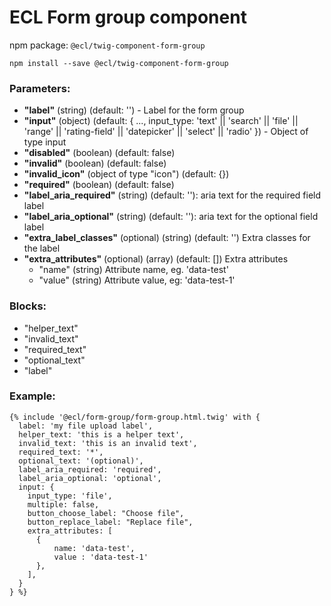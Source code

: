 # ECL Form group component

npm package: `@ecl/twig-component-form-group`

```shell
npm install --save @ecl/twig-component-form-group
```

### Parameters:

- **"label"** (string) (default: '') - Label for the form group
- **"input"** (object) (default: {
  ...,
  input_type: 'text' || 'search' || 'file' || 'range' || 'rating-field' || 'datepicker' || 'select' || 'radio'
  }) - Object of type input
- **"disabled"** (boolean) (default: false)
- **"invalid"** (boolean) (default: false)
- **"invalid_icon"** (object of type "icon") (default: {})
- **"required"** (boolean) (default: false)
- **"label_aria_required"** (string) (default: ''): aria text for the required field label
- **"label_aria_optional"** (string) (default: ''): aria text for the optional field label
- **"extra_label_classes"** (optional) (string) (default: '') Extra classes for the label
- **"extra_attributes"** (optional) (array) (default: []) Extra attributes
  - "name" (string) Attribute name, eg. 'data-test'
  - "value" (string) Attribute value, eg: 'data-test-1'

### Blocks:

- "helper_text"
- "invalid_text"
- "required_text"
- "optional_text"
- "label"

### Example:

<!-- prettier-ignore -->
```twig
{% include '@ecl/form-group/form-group.html.twig' with { 
  label: 'my file upload label', 
  helper_text: 'this is a helper text', 
  invalid_text: 'this is an invalid text', 
  required_text: '*', 
  optional_text: '(optional)',
  label_aria_required: 'required',
  label_aria_optional: 'optional',
  input: {
    input_type: 'file',
    multiple: false, 
    button_choose_label: "Choose file", 
    button_replace_label: "Replace file",
    extra_attributes: [ 
      { 
          name: 'data-test', 
          value : 'data-test-1' 
      }, 
    ],
  }
} %}
```
